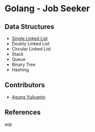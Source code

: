 Golang - Job Seeker
============================

## Data Structures
* [Single Linked List](https://github.com/agung96tm/golearn-jobseeker/tree/main/000-data-structures/000-single-linked-list/README.md)
* Doubly Linked List
* Circular Linked List
* Stack
* Queue
* Binary Tree
* Hashing


## Contributors
* [Agung Yuliyanto](https://www.linkedin.com/in/agung96tm)


## References
_wip_